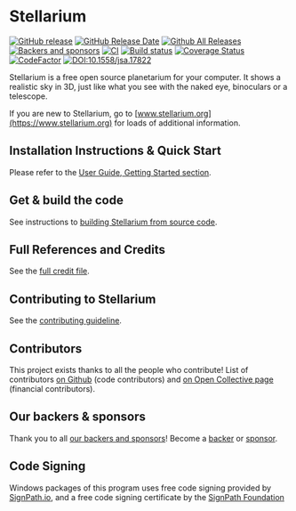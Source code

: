 # Stellarium
[![GitHub release](https://img.shields.io/github/release/Stellarium/stellarium.svg)](https://github.com/Stellarium/stellarium/releases/latest)
[![GitHub Release Date](https://img.shields.io/github/release-date/Stellarium/stellarium.svg)](https://github.com/Stellarium/stellarium/releases/latest)
[![Github All Releases](https://img.shields.io/github/downloads/Stellarium/stellarium/total.svg)](https://github.com/Stellarium/stellarium/releases)
[![Backers and sponsors](https://img.shields.io/opencollective/all/stellarium.svg?style=flat)](https://opencollective.com/stellarium)
[![CI](https://github.com/Stellarium/stellarium/actions/workflows/ci.yml/badge.svg)](https://github.com/Stellarium/stellarium/actions/workflows/ci.yml)
[![Build status](https://ci.appveyor.com/api/projects/status/sw8j9l8q95ejkalo?svg=true)](https://ci.appveyor.com/project/alex-w/stellarium)
[![Coverage Status](https://coveralls.io/repos/github/Stellarium/stellarium/badge.svg)](https://coveralls.io/github/Stellarium/stellarium)
[![CodeFactor](https://www.codefactor.io/repository/github/stellarium/stellarium/badge)](https://www.codefactor.io/repository/github/stellarium/stellarium)
[![DOI:10.1558/jsa.17822](http://img.shields.io/badge/DOI-10.1558/jsa.17822-blue.svg)](https://doi.org/10.1558/jsa.17822)

Stellarium is a free open source planetarium for your computer. It shows a realistic sky
in 3D, just like what you see with the naked eye, binoculars or a telescope.

If you are new to Stellarium, go to [www.stellarium.org](https://www.stellarium.org) for loads of additional information.

## Installation Instructions & Quick Start

Please refer to the [User Guide, Getting Started section](https://github.com/Stellarium/stellarium/releases/download/v23.2/stellarium_user_guide-23.2-1.pdf).

## Get & build the code

See instructions to [building Stellarium from source code](BUILDING.md).

## Full References and Credits

See the [full credit file](CREDITS.md).

## Contributing to Stellarium

See the [contributing guideline](CONTRIBUTING.md).

## Contributors

This project exists thanks to all the people who contribute! List of contributors [on Github](https://github.com/Stellarium/stellarium/graphs/contributors) (code contributors) and [on Open Collective page](https://opencollective.com/stellarium#contributors) (financial contributors).

## Our backers & sponsors

Thank you to all [our backers and sponsors](BACKERS.md)!  Become a [backer](https://opencollective.com/stellarium#backer) or [sponsor](https://opencollective.com/stellarium#sponsor).

## Code Signing
Windows packages of this program uses free code signing provided by [SignPath.io](https://signpath.io?utm_source=foundation&utm_medium=github&utm_campaign=stellarium), and a free code signing certificate by the [SignPath Foundation](https://signpath.org?utm_source=foundation&utm_medium=github&utm_campaign=stellarium)
